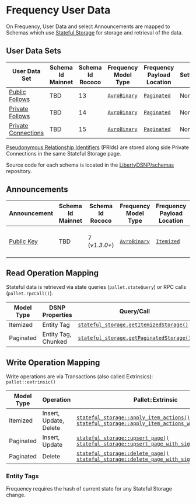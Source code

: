 # Frequency User Data

On Frequency, User Data and select Announcements are mapped to Schemas which use [Stateful Storage](https://libertydsnp.github.io/frequency/pallet_stateful_storage/index.html) for storage and retrieval of the data.

## User Data Sets

<!-- Update ./Overview.md if a Schema Id is updated  -->

| User Data Set | Schema Id Mainnet | Schema Id Rococo | Frequency Model Type | Frequency Payload Location | Settings |
| --- | --- | --- | --- | --- | --- |
| [Public Follows](../DSNP/Graph.md#public-follows) | TBD | 13 | [`AvroBinary`](https://libertydsnp.github.io/frequency/common_primitives/schema/enum.ModelType.html#variant.AvroBinary) | [`Paginated`](https://libertydsnp.github.io/frequency/common_primitives/schema/enum.PayloadLocation.html#variant.Paginated) | None |
| [Private Follows](../DSNP/Graph.md#private-follows) | TBD | 14 | [`AvroBinary`](https://libertydsnp.github.io/frequency/common_primitives/schema/enum.ModelType.html#variant.AvroBinary) | [`Paginated`](https://libertydsnp.github.io/frequency/common_primitives/schema/enum.PayloadLocation.html#variant.Paginated) | None |
| [Private Connections](../DSNP/Graph.md#private-connections) | TBD | 15 | [`AvroBinary`](https://libertydsnp.github.io/frequency/common_primitives/schema/enum.ModelType.html#variant.AvroBinary) | [`Paginated`](https://libertydsnp.github.io/frequency/common_primitives/schema/enum.PayloadLocation.html#variant.Paginated) | None |

[Pseudonymous Relationship Identifiers](./../DSNP/Graph.md#pseudonymous-relationship-identifiers) (PRIds) are stored along side Private Connections in the same Stateful Storage page.

Source code for each schema is located in the [LibertyDSNP/schemas](https://github.com/LibertyDSNP/schemas) repository.

## Announcements

| Announcement | Schema Id Mainnet | Schema Id Rococo | Frequency Model Type | Frequency Payload Location | Settings |
| --- | --- | --- | --- | --- | --- |
| [Public Key](../DSNP/Types/PublicKey.md) | TBD | 7 (_v1.3.0+_) | [`AvroBinary`](https://libertydsnp.github.io/frequency/common_primitives/schema/enum.ModelType.html#variant.AvroBinary) | [`Itemized`](https://libertydsnp.github.io/frequency/common_primitives/schema/enum.PayloadLocation.html#variant.Itemized) | [Append Only](https://libertydsnp.github.io/frequency/common_primitives/schema/enum.SchemaSetting.html#variant.AppendOnly), [Signature Required](https://libertydsnp.github.io/frequency/common_primitives/schema/enum.SchemaSetting.html#variant.SignatureRequired) |


## Read Operation Mapping

Stateful data is retrieved via state queries (`pallet.stateQuery`) or RPC calls (`pallet.rpcCall()`).

| Model Type | DSNP Properties | Query/Call |
| --- | --- | --- |
| Itemized | Entity Tag | [`stateful_storage.getItemizedStorage()`](https://libertydsnp.github.io/frequency/pallet_stateful_storage_rpc/trait.StatefulStorageApiClient.html#method.get_itemized_storage) |
| Paginated | Entity Tag, Chunked | [`stateful_storage.getPaginatedStorage()`](https://libertydsnp.github.io/frequency/pallet_stateful_storage_rpc/trait.StatefulStorageApiClient.html#method.get_paginated_storage) |

## Write Operation Mapping

Write operations are via Transactions (also called Extrinsics): `pallet::extrinsic()`

| Model Type | Operation | Pallet::Extrinsic |
| --- | --- | --- |
| Itemized | Insert, Update, Delete | [`stateful_storage::apply_item_actions()`](https://libertydsnp.github.io/frequency/pallet_stateful_storage/pallet/enum.Call.html#variant.apply_item_actions)<br/>[`stateful_storage::apply_item_actions_with_signature()`](https://libertydsnp.github.io/frequency/pallet_stateful_storage/pallet/enum.Call.html#variant.apply_item_actions_with_signature) |
| Paginated | Insert, Update | [`stateful_storage::upsert_page()`](https://libertydsnp.github.io/frequency/pallet_stateful_storage/pallet/enum.Call.html#variant.upsert_page)<br/>[`stateful_storage::upsert_page_with_signature()`](https://libertydsnp.github.io/frequency/pallet_stateful_storage/pallet/enum.Call.html#variant.upsert_page_with_signature) |
| Paginated | Delete | [`stateful_storage::delete_page()`](https://libertydsnp.github.io/frequency/pallet_stateful_storage/pallet/enum.Call.html#variant.delete_page)<br/>[`stateful_storage::delete_page_with_signature()`](https://libertydsnp.github.io/frequency/pallet_stateful_storage/pallet/enum.Call.html#variant.delete_page_with_signature) |


### Entity Tags

Frequency requires the hash of current state for any Stateful Storage change.
